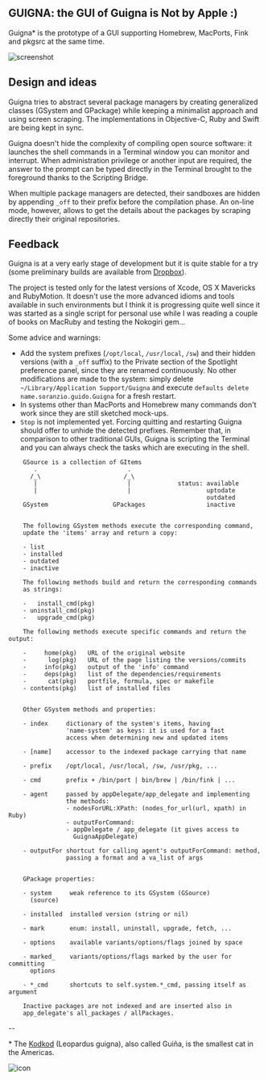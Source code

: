 
## GUIGNA: the GUI of Guigna is Not by Apple  :)

Guigna* is the prototype of a GUI supporting Homebrew, MacPorts, Fink and pkgsrc
at the same time.


![screenshot](https://raw.github.com/gui-dos/Guigna/master/guigna-screenshot.png)


## Design and ideas

Guigna tries to abstract several package managers by creating generalized classes
(GSystem and GPackage) while keeping a minimalist approach and using screen
scraping. The implementations in Objective-C, Ruby and Swift are being kept in
sync.

Guigna doesn't hide the complexity of compiling open source software: it launches
the shell commands in a Terminal window you can monitor and interrupt. When
administration privilege or another input are required, the answer to the
prompt can be typed directly in the Terminal brought to the foreground thanks
to the Scripting Bridge. 

When multiple package managers are detected, their sandboxes are hidden by appending
`_off` to their prefix before the compilation phase. An on-line mode, however,
allows to get the details about the packages by scraping directly their original
repositories.


## Feedback

Guigna is at a very early stage of development but it is quite stable
for a try (some preliminary builds are available from
[Dropbox](https://www.dropbox.com/sh/ld19r8vp9avr32p/eV6au9iQK3)).

The project is tested only for the latest versions of Xcode, OS X
Mavericks and RubyMotion. It doesn't use the more advanced idioms
and tools available in such environments but I think it is progressing
quite well since it was started as a single script for personal use
while I was reading a couple of books on MacRuby and testing the
Nokogiri gem...

Some advice and warnings:

- Add the system prefixes (`/opt/local`, `/usr/local`, `/sw`) and their
  hidden versions (with a `_off` suffix) to the Private section of the
  Spotlight preference panel, since they are renamed continuously.
  No other modifications are made to the system: simply delete
  `~/Library/Application Support/Guigna` and execute 
  `defaults delete name.soranzio.guido.Guigna` for a fresh restart.
- In systems other than MacPorts and Homebrew many commands don't
  work since they are still sketched mock-ups.
- `Stop` is not implemented yet. Forcing quitting and restarting Guigna
  should offer to unhide the detected prefixes. Remember that, in comparison
  to other traditional GUIs, Guigna is scripting the Terminal and you can
  always check the tasks which are executing in the shell.

```
    GSource is a collection of GItems
       .                         .
      /_\                       /_\
       |                         |             status: available
       |                         |                     uptodate
                                                       outdated
    GSystem                  GPackages                 inactive


    The following GSystem methods execute the corresponding command,
    update the 'items' array and return a copy:

    - list
    - installed
    - outdated
    - inactive

    The following methods build and return the corresponding commands
    as strings:

    -   install_cmd(pkg)
    - uninstall_cmd(pkg)
    -   upgrade_cmd(pkg)
    
    The following methods execute specific commands and return the output:
   
    -     home(pkg)   URL of the original website
    -      log(pkg)   URL of the page listing the versions/commits
    -     info(pkg)   output of the 'info' command
    -     deps(pkg)   list of the dependencies/requirements
    -      cat(pkg)   portfile, formula, spec or makefile
    - contents(pkg)   list of installed files


    Other GSystem methods and properties:

    - index     dictionary of the system's items, having
                'name-system' as keys: it is used for a fast
                access when determining new and updated items

    - [name]    accessor to the indexed package carrying that name

    - prefix    /opt/local, /usr/local, /sw, /usr/pkg, ...

    - cmd       prefix + /bin/port | bin/brew | /bin/fink | ...

    - agent     passed by appDelegate/app_delegate and implementing
                the methods:
                - nodesForURL:XPath: (nodes_for_url(url, xpath) in Ruby)
                - outputForCommand:
                - appDelegate / app_delegate (it gives access to
                  GuignaAppDelegate)

    - outputFor shortcut for calling agent's outputForCommand: method,
                passing a format and a va_list of args
                

    GPackage properties:

    - system     weak reference to its GSystem (GSource)
      (source)

    - installed  installed version (string or nil)

    - mark       enum: install, uninstall, upgrade, fetch, ...

    - options    available variants/options/flags joined by space

    - marked_    variants/options/flags marked by the user for committing
      options

    - *_cmd      shortcuts to self.system.*_cmd, passing itself as argument
      
    Inactive packages are not indexed and are inserted also in
    app_delegate's all_packages / allPackages.

```
--

\* The [Kodkod](http://en.wikipedia.org/wiki/Kodkod) (Leopardus guigna), also
called Guiña, is the smallest cat in the Americas.

![icon](http://www.felineconservation.org/uploads/rauh_handicapped_guina.jpg)

